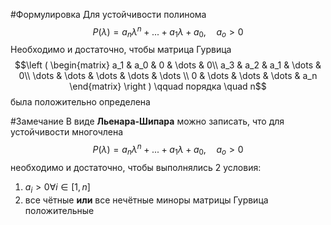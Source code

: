 #Формулировка 
Для устойчивости полинома $$P(\lambda) =а_n \lambda^n +... + а_1 \lambda + а_0, \quad a_o > 0$$
Необходимо и достаточно, чтобы матрица Гурвица $$\left ( \begin{matrix} 
 a_1 & a_0 & 0   & \dots & 0\\        
 a_3 & a_2 & a_1 & \dots & 0\\
 \dots & \dots & \dots & \dots & \dots   \\
 0 & \dots & \dots & \dots & a_n
\end{matrix} \right ) \qquad порядка \quad n$$ была положительно определена

#Замечание 
В виде **Льенара-Шипара** можно записать, что для устойчивости многочлена $$P(\lambda) =а_n \lambda^n +... + а_1 \lambda + а_0, \quad a_o > 0$$
необходимо и достаточно, чтобы выполнялись 2 условия:
1. $a_i > 0 \forall i \in [1,n]$
2. все чётные **или** все нечётные миноры матрицы Гурвица положительные